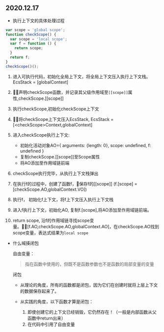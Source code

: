 ## 2020.12.17

- 执行上下文的具体处理过程

 ```js
 var scope = 'global scope';
 function checkScope() {
   var scope = 'local scope';
   var f = function () {
     return scope;
   }
   return f;
 }
 checkScope()();
 ```
 
 1. 进入可执行代码，初始化全局上下文，将全局上下文压入执行上下文栈。 EcsStack = [globalContext]

 2. 声明checkScope函数，并记录其父级作用域至`[[scope]]`属性,checkScope.[[scope]]

 3. 执行checkScope,初始化checkScope上下文
 4. 将checkScope上下文压入EcsStack, EcsStack = [\<checkScope>Context,globalContext]  
 5. 进入checkScope执行上下文:
    - 初始化活动对象AO={ arguments: {length: 0}, scope: undefined, f: undefined }
    - 复制checkScope.[[scope]]至Scope属性
    - 将AO添加至作用域链前端
  6. checkScope执行完毕，从执行上下文栈弹出
  7. 在执行f的过程中，创建了函数f，保存f的[[scope]] (f.[scope] = [checkScope.AO,globalContext.VO])
  7. 执行f， 初始化f上下文，将f上下文压入执行上下文栈
  8. 进入f执行上下文，初始化AO, 复制f.[scope],将AO添加至作用域链前端。
  
  10. return scope, 沿f的作用域链寻找scope变量。[f.AO,checkScope.AO,globalContext.AO]，在checkScope.AO找到scope变量，表达式结果为`local scope`
    
  - 什么喊揍闭包

    自由变量：

    > 指在函数中使用的，但既不是函数参数也不是函数的局部变量的变量 

    闭包
      - 从理论的角度，所有的函数都是闭包，因为它们在创建时就将上层上下文的数据保存起来了。
      - 从实践的角度，以下函数才算是闭包：
        
        1. 即使创建它的上下文已经销毁，它仍然存在！（一般是内部函数从父函数中return出来）
        2. 在代码中引用了自由变量
      